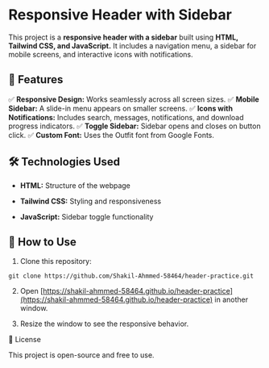 # Responsive Header with Sidebar

This project is a **responsive header with a sidebar** built using **HTML, Tailwind CSS, and JavaScript.** It includes a navigation menu, a sidebar for mobile screens, and interactive icons with notifications.

## 📌 Features

✅ **Responsive Design:** Works seamlessly across all screen sizes.
✅ **Mobile Sidebar:** A slide-in menu appears on smaller screens.
✅ **Icons with Notifications:** Includes search, messages, notifications, and download progress indicators.
✅ **Toggle Sidebar:** Sidebar opens and closes on button click.
✅ **Custom Font:** Uses the Outfit font from Google Fonts.

## 🛠️ Technologies Used

- **HTML:** Structure of the webpage

- **Tailwind CSS:** Styling and responsiveness

- **JavaScript:** Sidebar toggle functionality


## 🚀 How to Use

1. Clone this repository:

```git clone https://github.com/Shakil-Ahmmed-58464/header-practice.git```


2. Open [https://shakil-ahmmed-58464.github.io/header-practice](https://shakil-ahmmed-58464.github.io/header-practice) in another window.


3. Resize the window to see the responsive behavior.


📄 License

This project is open-source and free to use.
